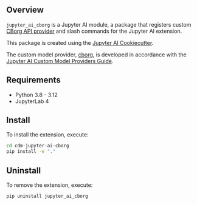 ## Overview
`jupyter_ai_cborg` is a Jupyter AI module, a package
that registers custom [CBorg API provider](https://cborg.lbl.gov/) and slash commands for the Jupyter AI
extension.

This package is created using the [Jupyter AI Cookiecutter](https://jupyter-ai.readthedocs.io/en/latest/developers/index.html#jupyter-ai-module-cookiecutter).

The custom model provider, [cborg](./jupyter_ai_cborg/cborg.py), is developed in accordance with the [Jupyter AI Custom Model Providers Guide](https://jupyter-ai.readthedocs.io/en/latest/developers/index.html#custom-model-providers).

## Requirements

- Python 3.8 - 3.12
- JupyterLab 4

## Install

To install the extension, execute:

```bash
cd cdm-jupyter-ai-cborg
pip install -e "."
```

## Uninstall

To remove the extension, execute:

```bash
pip uninstall jupyter_ai_cborg
```